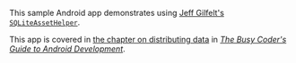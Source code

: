 This sample Android app demonstrates
using [Jeff Gilfelt's `SQLiteAssetHelper`](https://github.com/jgilfelt/android-sqlite-asset-helper).

This app is covered in 
[the chapter on distributing data](https://commonsware.com/Android/previews/packaging-and-distributing-data)
in [*The Busy Coder's Guide to Android Development*](https://commonsware.com/Android/).

